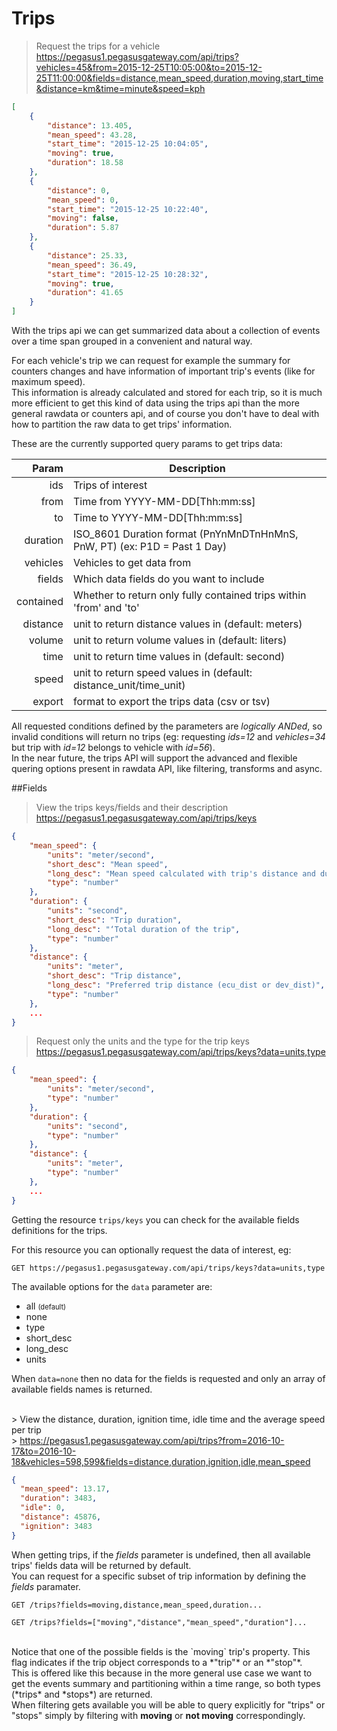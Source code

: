 # Trips

> Request the trips for a vehicle <br>
> <a href="https://pegasus1.pegasusgateway.com/api/trips?vehicles=45&from=2015-12-25T10:05:00&to=2015-12-25T11:00:00&fields=distance,mean_speed,duration,moving,start_time&distance=km&time=minute&speed=kph">https://pegasus1.pegasusgateway.com/api/trips?vehicles=45&from=2015-12-25T10:05:00&to=2015-12-25T11:00:00&fields=distance,mean_speed,duration,moving,start_time&distance=km&time=minute&speed=kph</a>

```json
[
    {
        "distance": 13.405,
        "mean_speed": 43.28,
        "start_time": "2015-12-25 10:04:05",
        "moving": true,
        "duration": 18.58
    },
    {
        "distance": 0,
        "mean_speed": 0,
        "start_time": "2015-12-25 10:22:40",
        "moving": false,
        "duration": 5.87
    },
    {
        "distance": 25.33,
        "mean_speed": 36.49,
        "start_time": "2015-12-25 10:28:32",
        "moving": true,
        "duration": 41.65
    }
]
```

With the trips api we can get summarized data about a collection of events over a time span grouped in a convenient and natural way.

For each vehicle's trip we can request for example the summary for counters changes and have information of important trip's events (like for maximum speed).<br>
This information is already calculated and stored for each trip, so it is much more efficient to get this kind of data using the trips api than the more general rawdata or counters api, and of course you don't have to deal with how to partition the raw data to get trips' information.

These are the currently supported query params to get trips data:

 Param    | Description
--------: | -------
ids       | Trips of interest
from      | Time from YYYY-MM-DD[Thh:mm:ss]
to        | Time to YYYY-MM-DD[Thh:mm:ss]
duration  | ISO_8601 Duration format (PnYnMnDTnHnMnS, PnW, PT) (ex: P1D = Past 1 Day)
vehicles  | Vehicles to get data from
fields    | Which data fields do you want to include
contained | Whether to return only fully contained trips within 'from' and 'to'
distance  | unit to return distance values in (default: meters)
volume    | unit to return volume values in (default: liters)
time      | unit to return time values in (default: second)
speed     | unit to return speed values in (default: distance_unit/time_unit)
export    | format to export the trips data (csv or tsv)


<aside class="warning">
All requested conditions defined by the parameters are <em>logically ANDed</em>, so invalid conditions will return no trips (eg: requesting <em>ids=12</em> and <em>vehicles=34</em> but trip with <em>id=12</em> belongs to vehicle with <em>id=56</em>).
</aside>

<aside class="notice">
In the near future, the trips API will support the advanced and flexible quering options present in rawdata API, like filtering, transforms and async.
</aside>

##Fields

> View the trips keys/fields and their description <br>
> <a href="https://pegasus1.pegasusgateway.com/api/trips/keys">https://pegasus1.pegasusgateway.com/api/trips/keys</a>

```json
{
    "mean_speed": {
        "units": "meter/second",
        "short_desc": "Mean speed",
        "long_desc": "Mean speed calculated with trip's distance and duration values",
        "type": "number"
    },
    "duration": {
        "units": "second",
        "short_desc": "Trip duration",
        "long_desc": "‘Total duration of the trip",
        "type": "number"
    },
    "distance": {
        "units": "meter",
        "short_desc": "Trip distance",
        "long_desc": "Preferred trip distance (ecu_dist or dev_dist)",
        "type": "number"
    },
    ...
}
```

> Request only the units and the type for the trip keys
> <a href="https://pegasus1.pegasusgateway.com/api/trips/keys?data=units,type">https://pegasus1.pegasusgateway.com/api/trips/keys?data=units,type</a>

```json
{
    "mean_speed": {
        "units": "meter/second",
        "type": "number"
    },
    "duration": {
        "units": "second",
        "type": "number"
    },
    "distance": {
        "units": "meter",
        "type": "number"
    },
    ...
}
```

Getting the resource `trips/keys` you can check for the available fields definitions for the trips.

For this resource you can optionally request the data of interest, eg:

`GET https://pegasus1.pegasusgateway.com/api/trips/keys?data=units,type`

The available options for the `data` parameter are:

* all <span style="font-size:80%">(default)</span>
* none
* type
* short_desc
* long_desc
* units

When `data=none` then no data for the fields is requested and only an array of available fields names is returned.

<br>
> View the distance, duration, ignition time, idle time and the average speed per trip <br>
> <a href="https://pegasus1.pegasusgateway.com/api/trips?from=2016-10-17&to=2016-10-18&vehicles=598,599&fields=distance,duration,ignition,idle,mean_speed">https://pegasus1.pegasusgateway.com/api/trips?from=2016-10-17&to=2016-10-18&vehicles=598,599&fields=distance,duration,ignition,idle,mean_speed</a>

```json
{
  "mean_speed": 13.17,
  "duration": 3483,
  "idle": 0,
  "distance": 45876,
  "ignition": 3483
}
```

When getting trips, if the *fields* parameter is undefined, then all available trips' fields data will be returned by default.<br>
You can request for a specific subset of trip information by defining the *fields* paramater.

`GET /trips?fields=moving,distance,mean_speed,duration...`

`GET /trips?fields=["moving","distance","mean_speed","duration"]...`

<br>
Notice that one of the possible fields is the `moving` trip's property. This flag indicates if the trip object corresponds to a *"trip"* or an *"stop"*.<br>
This is offered like this because in the more general use case we want to get the events summary and partitioning within a time range, so both types (*trips* and *stops*) are returned.

<aside class="notice">
When filtering gets available you will be able to query explicitly for "trips" or "stops" simply by filtering with <b>moving</b> or <b>not moving</b> correspondingly.
</aside>
